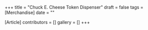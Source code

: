 +++
title = "Chuck E. Cheese Token Dispenser"
draft = false
tags = [Merchandise]
date = ""

[Article]
contributors = []
gallery = []
+++